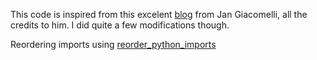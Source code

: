 This code is inspired from this excelent [blog](https://testdriven.io/blog/modern-tdd/?s=03) from Jan Giacomelli, all the credits to him. I did quite a few modifications though.

Reordering imports using [reorder_python_imports](https://github.com/asottile/reorder_python_imports)